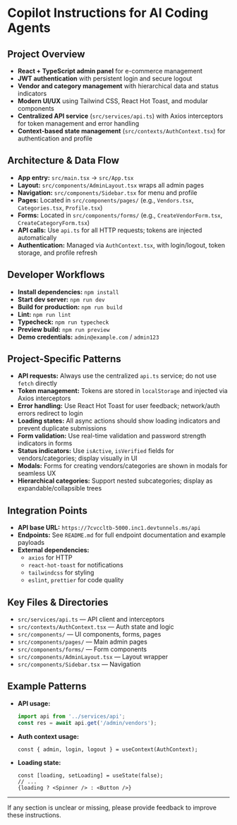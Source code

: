 # Copilot Instructions for AI Coding Agents

## Project Overview
- **React + TypeScript admin panel** for e-commerce management
- **JWT authentication** with persistent login and secure logout
- **Vendor and category management** with hierarchical data and status indicators
- **Modern UI/UX** using Tailwind CSS, React Hot Toast, and modular components
- **Centralized API service** (`src/services/api.ts`) with Axios interceptors for token management and error handling
- **Context-based state management** (`src/contexts/AuthContext.tsx`) for authentication and profile

## Architecture & Data Flow
- **App entry:** `src/main.tsx` → `src/App.tsx`
- **Layout:** `src/components/AdminLayout.tsx` wraps all admin pages
- **Navigation:** `src/components/Sidebar.tsx` for menu and profile
- **Pages:** Located in `src/components/pages/` (e.g., `Vendors.tsx`, `Categories.tsx`, `Profile.tsx`)
- **Forms:** Located in `src/components/forms/` (e.g., `CreateVendorForm.tsx`, `CreateCategoryForm.tsx`)
- **API calls:** Use `api.ts` for all HTTP requests; tokens are injected automatically
- **Authentication:** Managed via `AuthContext.tsx`, with login/logout, token storage, and profile refresh

## Developer Workflows
- **Install dependencies:** `npm install`
- **Start dev server:** `npm run dev`
- **Build for production:** `npm run build`
- **Lint:** `npm run lint`
- **Typecheck:** `npm run typecheck`
- **Preview build:** `npm run preview`
- **Demo credentials:** `admin@example.com` / `admin123`

## Project-Specific Patterns
- **API requests:** Always use the centralized `api.ts` service; do not use `fetch` directly
- **Token management:** Tokens are stored in `localStorage` and injected via Axios interceptors
- **Error handling:** Use React Hot Toast for user feedback; network/auth errors redirect to login
- **Loading states:** All async actions should show loading indicators and prevent duplicate submissions
- **Form validation:** Use real-time validation and password strength indicators in forms
- **Status indicators:** Use `isActive`, `isVerified` fields for vendors/categories; display visually in UI
- **Modals:** Forms for creating vendors/categories are shown in modals for seamless UX
- **Hierarchical categories:** Support nested subcategories; display as expandable/collapsible trees

## Integration Points
- **API base URL:** `https://7cvccltb-5000.inc1.devtunnels.ms/api`
- **Endpoints:** See `README.md` for full endpoint documentation and example payloads
- **External dependencies:**
  - `axios` for HTTP
  - `react-hot-toast` for notifications
  - `tailwindcss` for styling
  - `eslint`, `prettier` for code quality

## Key Files & Directories
- `src/services/api.ts` — API client and interceptors
- `src/contexts/AuthContext.tsx` — Auth state and logic
- `src/components/` — UI components, forms, pages
- `src/components/pages/` — Main admin pages
- `src/components/forms/` — Form components
- `src/components/AdminLayout.tsx` — Layout wrapper
- `src/components/Sidebar.tsx` — Navigation

## Example Patterns
- **API usage:**
  ```ts
  import api from '../services/api';
  const res = await api.get('/admin/vendors');
  ```
- **Auth context usage:**
  ```tsx
  const { admin, login, logout } = useContext(AuthContext);
  ```
- **Loading state:**
  ```tsx
  const [loading, setLoading] = useState(false);
  // ...
  {loading ? <Spinner /> : <Button />}
  ```

---

If any section is unclear or missing, please provide feedback to improve these instructions.